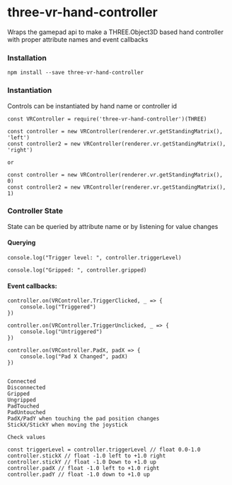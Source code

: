 # three-vr-hand-controller

Wraps the gamepad api to make a THREE.Object3D based hand controller with proper attribute names and event callbacks

### Installation

`npm install --save three-vr-hand-controller`

### Instantiation

Controls can be instantiated by hand name or controller id
```
const VRController = require('three-vr-hand-controller')(THREE)

const controller = new VRController(renderer.vr.getStandingMatrix(), 'left')
const controller2 = new VRController(renderer.vr.getStandingMatrix(), 'right')

or

const controller = new VRController(renderer.vr.getStandingMatrix(), 0)
const controller2 = new VRController(renderer.vr.getStandingMatrix(), 1)
```

### Controller State
State can be queried by attribute name or by listening for value changes

#### Querying
`console.log("Trigger level: ", controller.triggerLevel)`

`console.log("Gripped: ", controller.gripped)`

#### Event callbacks:

```
controller.on(VRController.TriggerClicked, _ => {
 	console.log("Triggered")
})

controller.on(VRController.TriggerUnclicked, _ => {
	console.log("Untriggered")
})

controller.on(VRController.PadX, padX => {
	console.log("Pad X Changed", padX)
})


Connected
Disconnected
Gripped
Ungripped
PadTouched
PadUntouched
PadX/PadY when touching the pad position changes
StickX/StickY when moving the joystick

Check values

const triggerLevel = controller.triggerLevel // float 0.0-1.0
controller.stickX // float -1.0 left to +1.0 right
controller.stickY // float -1.0 Down to +1.0 up
controller.padX // float -1.0 left to +1.0 right
controller.padY // float -1.0 down to +1.0 up
```
